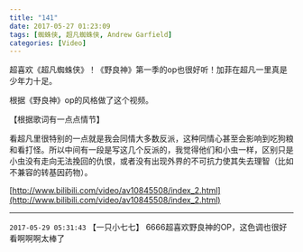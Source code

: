 ```yaml
---
title: "141"
date: 2017-05-27 01:23:09
tags: [蜘蛛侠, 超凡蜘蛛侠, Andrew Garfield]
categories: [Video]
---
```


<p>超喜欢《超凡蜘蛛侠》！《野良神》第一季的op也很好听！加菲在超凡一里真是少年力十足。</p> 
<p>根据《野良神》op的风格做了这个视频。</p> 
<p>【根据歌词有一点点情节】</p> 
<p>看超凡里很特别的一点就是我会同情大多数反派，这种同情心甚至会影响到吃狗粮和看打怪。所以中间有一段是写这几个反派的，我觉得他们和小虫一样，区别只是小虫没有走向无法挽回的仇恨，或者没有出现外界的不可抗力使其失去理智（比如不兼容的转基因药物）。</p>

[http://www.bilibili.com/video/av10845508/index_2.html](http://www.bilibili.com/video/av10845508/index_2.html)

---

`2017-05-29 05:31:43` 【一只小七七】 6666超喜欢野良神的OP，这色调也很好看啊啊啊太棒了
